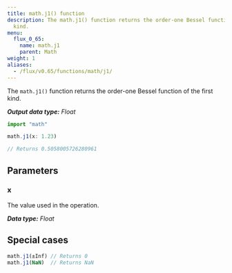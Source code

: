 ```yaml
---
title: math.j1() function
description: The math.j1() function returns the order-one Bessel function of the first
  kind.
menu:
  flux_0_65:
    name: math.j1
    parent: Math
weight: 1
aliases:
  - /flux/v0.65/functions/math/j1/
---
```


The `math.j1()` function returns the order-one Bessel function of the first kind.

_**Output data type:** Float_

```js
import "math"

math.j1(x: 1.23)

// Returns 0.5058005726280961
```

## Parameters

### x
The value used in the operation.

_**Data type:** Float_

## Special cases
```js
math.j1(±Inf) // Returns 0
math.j1(NaN)  // Returns NaN
```
